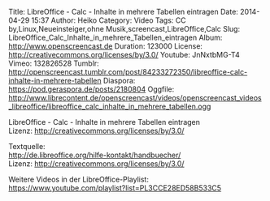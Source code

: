 Title: LibreOffice - Calc - Inhalte in mehrere Tabellen eintragen
Date: 2014-04-29 15:37
Author: Heiko
Category: Video
Tags: CC by,Linux,Neueinsteiger,ohne Musik,screencast,LibreOffice,Calc
Slug: LibreOffice_Calc_Inhalte_in_mehrere_Tabellen_eintragen
Album: http://www.openscreencast.de
Duration: 123000
License: http://creativecommons.org/licenses/by/3.0/
Youtube: JnNxtbMG-T4
Vimeo: 132826528
Tumblr: http://openscreencast.tumblr.com/post/84233272350/libreoffice-calc-inhalte-in-mehrere-tabellen
Diaspora: https://pod.geraspora.de/posts/2180804
Oggfile: http://www.librecontent.de/openscreencast/videos/openscreencast_videos_libreoffice/libreoffice_calc_inhalte_in_mehrere_tabellen.ogg

LibreOffice - Calc - Inhalte in mehrere Tabellen eintragen  
Lizenz: <http://creativecommons.org/licenses/by/3.0/>  
  
Textquelle:  
<http://de.libreoffice.org/hilfe-kontakt/handbuecher/>  
Lizenz: <http://creativecommons.org/licenses/by/3.0/>  
  
Weitere Videos in der LibreOffice-Playlist:
<https://www.youtube.com/playlist?list=PL3CCE28ED58B533C5>  
  

